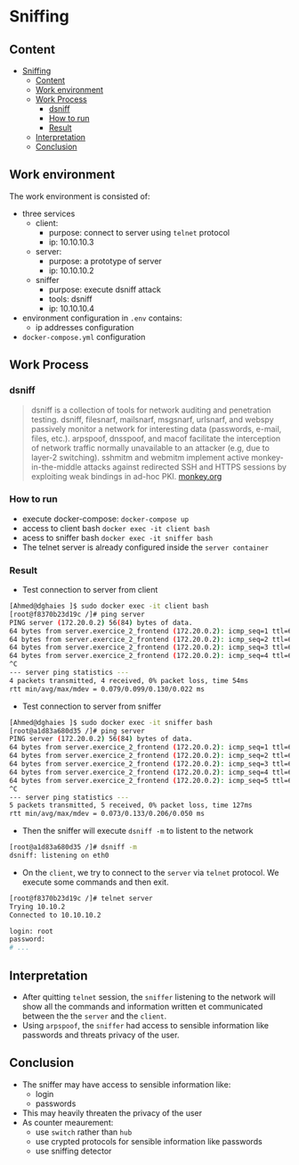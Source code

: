 # Sniffing

## Content
- [Sniffing](#sniffing)
  - [Content](#content)
  - [Work environment](#work-environment)
  - [Work Process](#work-process)
    - [dsniff](#dsniff)
    - [How to run](#how-to-run)
    - [Result](#result)
  - [Interpretation](#interpretation)
  - [Conclusion](#conclusion)

## Work environment
The work environment is consisted of:
- three services
  - client:
    - purpose: connect to server using `telnet` protocol
    - ip: 10.10.10.3
  - server:
    - purpose: a prototype of server
    - ip: 10.10.10.2
  - sniffer
    - purpose: execute dsniff attack
    - tools: dsniff
    - ip: 10.10.10.4
- environment configuration in `.env` contains:
  - ip addresses configuration
- `docker-compose.yml` configuration

## Work Process
### dsniff
> dsniff is a collection of tools for network auditing and penetration testing. dsniff, filesnarf, mailsnarf, msgsnarf, urlsnarf, and webspy passively monitor a network for interesting data (passwords, e-mail, files, etc.). arpspoof, dnsspoof, and macof facilitate the interception of network traffic normally unavailable to an attacker (e.g, due to layer-2 switching). sshmitm and webmitm implement active monkey-in-the-middle attacks against redirected SSH and HTTPS sessions by exploiting weak bindings in ad-hoc PKI. [monkey.org]

### How to run
- execute docker-compose: `docker-compose up`
- access to client bash `docker exec -it client bash`
- acess to sniffer bash `docker exec -it sniffer bash`
- The telnet server is already configured inside the `server container`

### Result
- Test connection to server from client
``` bash
[Ahmed@dghaies ]$ sudo docker exec -it client bash
[root@f8370b23d19c /]# ping server
PING server (172.20.0.2) 56(84) bytes of data.
64 bytes from server.exercice_2_frontend (172.20.0.2): icmp_seq=1 ttl=64 time=0.130 ms
64 bytes from server.exercice_2_frontend (172.20.0.2): icmp_seq=2 ttl=64 time=0.081 ms
64 bytes from server.exercice_2_frontend (172.20.0.2): icmp_seq=3 ttl=64 time=0.079 ms
64 bytes from server.exercice_2_frontend (172.20.0.2): icmp_seq=4 ttl=64 time=0.107 ms
^C
--- server ping statistics ---
4 packets transmitted, 4 received, 0% packet loss, time 54ms
rtt min/avg/max/mdev = 0.079/0.099/0.130/0.022 ms
```

- Test connection to server from sniffer
``` bash
[Ahmed@dghaies ]$ sudo docker exec -it sniffer bash
[root@a1d83a680d35 /]# ping server
PING server (172.20.0.2) 56(84) bytes of data.
64 bytes from server.exercice_2_frontend (172.20.0.2): icmp_seq=1 ttl=64 time=0.102 ms
64 bytes from server.exercice_2_frontend (172.20.0.2): icmp_seq=2 ttl=64 time=0.206 ms
64 bytes from server.exercice_2_frontend (172.20.0.2): icmp_seq=3 ttl=64 time=0.108 ms
64 bytes from server.exercice_2_frontend (172.20.0.2): icmp_seq=4 ttl=64 time=0.073 ms
64 bytes from server.exercice_2_frontend (172.20.0.2): icmp_seq=5 ttl=64 time=0.177 ms
^C
--- server ping statistics ---
5 packets transmitted, 5 received, 0% packet loss, time 127ms
rtt min/avg/max/mdev = 0.073/0.133/0.206/0.050 ms
```
- Then the sniffer will execute `dsniff -m` to listent to the network
``` bash
[root@a1d83a680d35 /]# dsniff -m
dsniff: listening on eth0
```
- On the `client`, we try to connect to the `server` via `telnet` protocol. We execute some commands and then exit.
``` bash
[root@f8370b23d19c /]# telnet server
Trying 10.10.2
Connected to 10.10.10.2

login: root
password:
# ...
```

## Interpretation
- After quitting `telnet` session, the `sniffer` listening to the network will show all the commands and information written et communicated between the the `server` and the `client`.
- Using `arpspoof`, the `sniffer` had access to sensible information like passwords and threats privacy of the user.

## Conclusion
- The sniffer may have access to sensible information like:
  - login
  - passwords
- This may heavily threaten the privacy of the user
- As counter meaurement:
  - use `switch` rather than `hub`
  - use crypted protocols for sensible information like passwords
  - use sniffing detector




[monkey.org]: (https://www.monkey.org/~dugsong/dsniff/)

